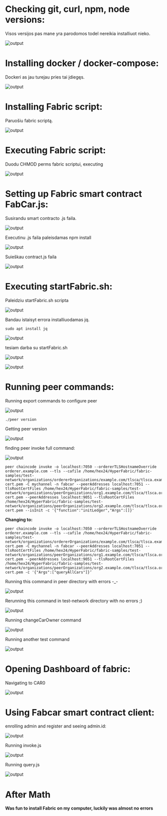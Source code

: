 # Checking git, curl, npm, node versions: #

Visos versijos pas mane yra parodomos todel nereikia installiuot nieko.

![output](./versions.png)

# Installing docker / docker-compose: #

Dockeri as jau turejau pries tai įdiegęs.

![output](./docker.png)

# Installing Fabric script: #

Paruošiu fabric scriptą.

![output](./fabric.png)

# Executing Fabric script: #

Duodu CHMOD perms fabric scriptui, executing

![output](./fabric_exec.png)

# Setting up Fabric smart contract FabCar.js: #

Susirandu smart contracto .js faila.

![output](./navigation_fabric.png)

Executinu .js faila paleisdamas npm install

![output](./scontract_fabric_exec.png)

Suieškau  contract.js faila

![output](./find_contract.png)


# Executing startFabric.sh: #

Paleidziu startFabric.sh scripta

![output](./jq_notfound.png)


Bandau istaisyt errora installiuodamas jq.

```
sudo apt install jq
```

![output](./jq_installed.png)

tesiam darba su startFabric.sh

![output](./fabric_started.png)

![output](./fabric_installed2.png)


# Running peer commands: #

Running export commands to configure peer

![output](./export_commands.png)


```
./peer version
```
Getting peer version

![output](./peer_version.png)

finding peer invoke full command:

![output](./invoke_found.png)

```
peer chaincode invoke -o localhost:7050 --ordererTLSHostnameOverride orderer.example.com --tls --cafile /home/hex24/HyperFabric/fabric-samples/test-network/organizations/ordererOrganizations/example.com/tlsca/tlsca.example.com-cert.pem -C mychannel -n fabcar --peerAddresses localhost:7051 --tlsRootCertFiles /home/hex24/HyperFabric/fabric-samples/test-network/organizations/peerOrganizations/org1.example.com/tlsca/tlsca.org1.example.com-cert.pem --peerAddresses localhost:9051 --tlsRootCertFiles /home/hex24/HyperFabric/fabric-samples/test-network/organizations/peerOrganizations/org2.example.com/tlsca/tlsca.org2.example.com-cert.pem --isInit -c '{"function":"initLedger","Args":[]}'
```

**Changing to:**

```
peer chaincode invoke -o localhost:7050 --ordererTLSHostnameOverride orderer.example.com --tls --cafile /home/hex24/HyperFabric/fabric-samples/test-network/organizations/ordererOrganizations/example.com/tlsca/tlsca.example.com-cert.pem -C mychannel -n fabcar --peerAddresses localhost:7051 --tlsRootCertFiles /home/hex24/HyperFabric/fabric-samples/test-network/organizations/peerOrganizations/org1.example.com/tlsca/tlsca.org1.example.com-cert.pem --peerAddresses localhost:9051 --tlsRootCertFiles /home/hex24/HyperFabric/fabric-samples/test-network/organizations/peerOrganizations/org2.example.com/tlsca/tlsca.org2.example.com-cert.pem -c '{"Args":["queryAllCars"]}‘
```

Running this command in peer directory with errors -_-

![output](./invoke_execute.png)

Rerunning this command in test-network directory with no errors ;)

![output](./peer_invoke_network.png)

Running changeCarOwner command

![output](./peer_2.png)

Running another test command

![output](./peer_3.png)

# Opening Dashboard of fabric: #

Navigating to CAR0

![output](./fabcar_ui.png)

# Using Fabcar smart contract client: #

enrolling admin and register and seeing admin.id:

![output](./enroll_admin.png)

Running invoke.js

![output](./running_invoke.png)

Running query.js

![output](./query_run.png)

# After Math #

**Was fun to install Fabric on my computer, luckily was almost no errors**